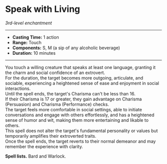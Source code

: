 # Speak with Living
*3rd-level enchantment*
___
- **Casting Time:** 1 action
- **Range:** Touch
- **Components:** S, M (a sip of any alcoholic beverage)
- **Duration:** 10 minutes
---
You touch a willing creature that speaks at least one language, granting it the charm and social confidence of an extrovert. \
For the duration, the target becomes more outgoing, articulate, and sociable, experiencing a heightened sense of ease and enjoyment in social interactions. \
Until the spell ends, the target's Charisma can't be less than 16.  \
If their Charisma is 17 or greater, they gain advantage on Charisma (Persuasion) and Charisma (Performance) checks. \
The target feels more comfortable in social settings, able to initiate conversations and engage with others effortlessly, and has a heightened sense of humor and wit, making them more entertaining and likable to others. \
This spell does not alter the target's fundamental personality or values but temporarily amplifies their extroverted traits.  \
Once the spell ends, the target reverts to their normal demeanor and may remember the experience with clarity.

**Spell lists.** Bard and Warlock.